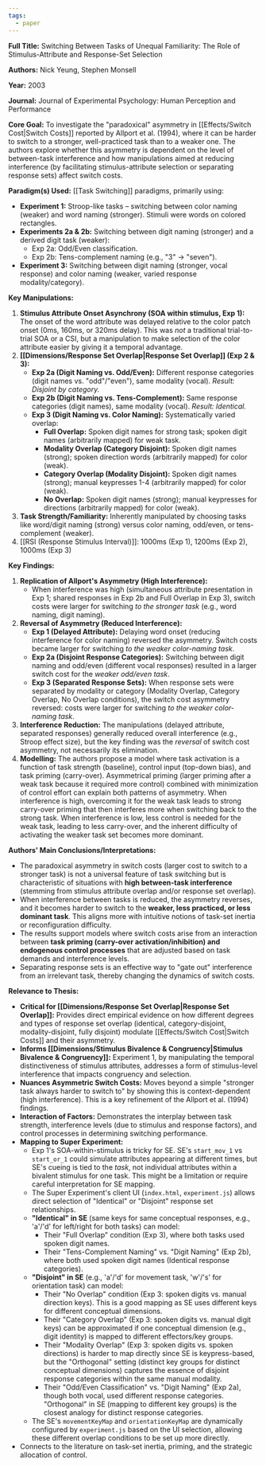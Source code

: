 ```yaml
---
tags:
  - paper
---
```

**Full Title:** Switching Between Tasks of Unequal Familiarity: The Role of Stimulus-Attribute and Response-Set Selection

**Authors:** Nick Yeung, Stephen Monsell

**Year:** 2003

**Journal:** Journal of Experimental Psychology: Human Perception and Performance

**Core Goal:**
To investigate the "paradoxical" asymmetry in [[Effects/Switch Cost|Switch Costs]] reported by Allport et al. (1994), where it can be harder to switch to a stronger, well-practiced task than to a weaker one. The authors explore whether this asymmetry is dependent on the level of between-task interference and how manipulations aimed at reducing interference (by facilitating stimulus-attribute selection or separating response sets) affect switch costs.

**Paradigm(s) Used:**
[[Task Switching]] paradigms, primarily using:
-   **Experiment 1:** Stroop-like tasks – switching between color naming (weaker) and word naming (stronger). Stimuli were words on colored rectangles.
-   **Experiments 2a & 2b:** Switching between digit naming (stronger) and a derived digit task (weaker):
    -   Exp 2a: Odd/Even classification.
    -   Exp 2b: Tens-complement naming (e.g., "3" -> "seven").
-   **Experiment 3:** Switching between digit naming (stronger, vocal response) and color naming (weaker, varied response modality/category).

**Key Manipulations:**

1.  **Stimulus Attribute Onset Asynchrony (SOA within stimulus, Exp 1):** The onset of the word attribute was delayed relative to the color patch onset (0ms, 160ms, or 320ms delay). This was *not* a traditional trial-to-trial SOA or a CSI, but a manipulation to make selection of the color attribute easier by giving it a temporal advantage.
2.  **[[Dimensions/Response Set Overlap|Response Set Overlap]] (Exp 2 & 3):**
    *   **Exp 2a (Digit Naming vs. Odd/Even):** Different response categories (digit names vs. "odd"/"even"), same modality (vocal). *Result: Disjoint by category.*
    *   **Exp 2b (Digit Naming vs. Tens-Complement):** Same response categories (digit names), same modality (vocal). *Result: Identical.*
    *   **Exp 3 (Digit Naming vs. Color Naming):** Systematically varied overlap:
        *   **Full Overlap:** Spoken digit names for strong task; spoken digit names (arbitrarily mapped) for weak task.
        *   **Modality Overlap (Category Disjoint):** Spoken digit names (strong); spoken direction words (arbitrarily mapped) for color (weak).
        *   **Category Overlap (Modality Disjoint):** Spoken digit names (strong); manual keypresses 1-4 (arbitrarily mapped) for color (weak).
        *   **No Overlap:** Spoken digit names (strong); manual keypresses for directions (arbitrarily mapped) for color (weak).
3.  **Task Strength/Familiarity:** Inherently manipulated by choosing tasks like word/digit naming (strong) versus color naming, odd/even, or tens-complement (weaker).
4. [[RSI (Response Stimulus Interval)]]: 1000ms (Exp 1), 1200ms (Exp 2), 1000ms (Exp 3)

**Key Findings:**

1.  **Replication of Allport's Asymmetry (High Interference):**
    *   When interference was high (simultaneous attribute presentation in Exp 1; shared responses in Exp 2b and Full Overlap in Exp 3), switch costs were larger for switching *to the stronger task* (e.g., word naming, digit naming).
2.  **Reversal of Asymmetry (Reduced Interference):**
    *   **Exp 1 (Delayed Attribute):** Delaying word onset (reducing interference for color naming) reversed the asymmetry. Switch costs became larger for switching *to the weaker color-naming task*.
    *   **Exp 2a (Disjoint Response Categories):** Switching between digit naming and odd/even (different vocal responses) resulted in a larger switch cost for the *weaker odd/even task*.
    *   **Exp 3 (Separated Response Sets):** When response sets were separated by modality or category (Modality Overlap, Category Overlap, No Overlap conditions), the switch cost asymmetry reversed: costs were larger for switching *to the weaker color-naming task*.
3.  **Interference Reduction:** The manipulations (delayed attribute, separated responses) generally reduced overall interference (e.g., Stroop effect size), but the key finding was the *reversal* of switch cost asymmetry, not necessarily its elimination.
4.  **Modelling:** The authors propose a model where task activation is a function of task strength (baseline), control input (top-down bias), and task priming (carry-over). Asymmetrical priming (larger priming after a weak task because it required more control) combined with minimization of control effort can explain both patterns of asymmetry. When interference is high, overcoming it for the weak task leads to strong carry-over priming that then interferes more when switching back to the strong task. When interference is low, less control is needed for the weak task, leading to less carry-over, and the inherent difficulty of activating the weaker task set becomes more dominant.

**Authors' Main Conclusions/Interpretations:**

-   The paradoxical asymmetry in switch costs (larger cost to switch to a stronger task) is not a universal feature of task switching but is characteristic of situations with **high between-task interference** (stemming from stimulus attribute overlap and/or response set overlap).
-   When interference between tasks is reduced, the asymmetry reverses, and it becomes harder to switch to the **weaker, less practiced, or less dominant task**. This aligns more with intuitive notions of task-set inertia or reconfiguration difficulty.
-   The results support models where switch costs arise from an interaction between **task priming (carry-over activation/inhibition) and endogenous control processes** that are adjusted based on task demands and interference levels.
-   Separating response sets is an effective way to "gate out" interference from an irrelevant task, thereby changing the dynamics of switch costs.

**Relevance to Thesis:**

-   **Critical for [[Dimensions/Response Set Overlap|Response Set Overlap]]:** Provides direct empirical evidence on how different degrees and types of response set overlap (identical, category-disjoint, modality-disjoint, fully disjoint) modulate [[Effects/Switch Cost|Switch Costs]] and their asymmetry.
-   **Informs [[Dimensions/Stimulus Bivalence & Congruency|Stimulus Bivalence & Congruency]]:** Experiment 1, by manipulating the temporal distinctiveness of stimulus attributes, addresses a form of stimulus-level interference that impacts congruency and selection.
-   **Nuances Asymmetric Switch Costs:** Moves beyond a simple "stronger task always harder to switch to" by showing this is context-dependent (high interference). This is a key refinement of the Allport et al. (1994) findings.
-   **Interaction of Factors:** Demonstrates the interplay between task strength, interference levels (due to stimulus and response factors), and control processes in determining switching performance.
-   **Mapping to Super Experiment:**
    *   Exp 1's SOA-within-stimulus is tricky for SE. SE's `start_mov_1` vs `start_or_1` could simulate attributes appearing at different times, but SE's cueing is tied to the *task*, not individual attributes within a bivalent stimulus for one task. This might be a limitation or require careful interpretation for SE mapping.
    -   The Super Experiment's client UI (`index.html`, `experiment.js`) allows direct selection of "Identical" or "Disjoint" response set relationships.
    -   **"Identical" in SE** (same keys for same conceptual responses, e.g., 'a'/'d' for left/right for both tasks) can model:
        -   Their "Full Overlap" condition (Exp 3), where both tasks used spoken digit names.
        -   Their "Tens-Complement Naming" vs. "Digit Naming" (Exp 2b), where both used spoken digit names (Identical response categories).
    -   **"Disjoint" in SE** (e.g., 'a'/'d' for movement task, 'w'/'s' for orientation task) can model:
        -   Their "No Overlap" condition (Exp 3: spoken digits vs. manual direction keys). This is a good mapping as SE uses different keys for different conceptual dimensions.
        -   Their "Category Overlap" (Exp 3: spoken digits vs. manual digit keys) can be approximated if one conceptual dimension (e.g., digit identity) is mapped to different effectors/key groups.
        -   Their "Modality Overlap" (Exp 3: spoken digits vs. spoken directions) is harder to map directly since SE is keypress-based, but the "Orthogonal" setting (distinct key groups for distinct conceptual dimensions) captures the essence of disjoint response categories within the same manual modality.
        -   Their "Odd/Even Classification" vs. "Digit Naming" (Exp 2a), though both vocal, used different response categories. "Orthogonal" in SE (mapping to different key groups) is the closest analogy for distinct response categories.
    -   The SE's `movementKeyMap` and `orientationKeyMap` are dynamically configured by `experiment.js` based on the UI selection, allowing these different overlap conditions to be set up more directly.
-   Connects to the literature on task-set inertia, priming, and the strategic allocation of control.